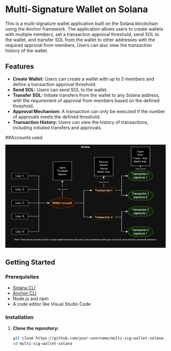 # Multi-Signature Wallet on Solana

This is a multi-signature wallet application built on the Solana blockchain using the Anchor framework. The application allows users to create wallets with multiple members, set a transaction approval threshold, send SOL to the wallet, and transfer SOL from the wallet to other addresses with the required approval from members. Users can also view the transaction history of the wallet.

## Features

- **Create Wallet:** Users can create a wallet with up to 5 members and define a transaction approval threshold.
- **Send SOL:** Users can send SOL to the wallet.
- **Transfer SOL:** Initiate transfers from the wallet to any Solana address, with the requirement of approval from members based on the defined threshold.
- **Approval Mechanism:** A transaction can only be executed if the number of approvals meets the defined threshold.
- **Transaction History:** Users can view the history of transactions, including initiated transfers and approvals.

##Accounts used

![alt text](https://github.com/meumar/my-files/blob/main/Multi-sign.jpg?raw=true)


## Getting Started

### Prerequisites

- [Solana CLI](https://docs.solana.com/cli/install-solana-cli-tools)
- [Anchor CLI](https://www.anchor-lang.com/docs/installation)
- Node.js and npm
- A code editor like Visual Studio Code

### Installation

1. **Clone the repository:**

   ```bash
   git clone https://github.com/your-username/multi-sig-wallet-solana.git
   cd multi-sig-wallet-solana
